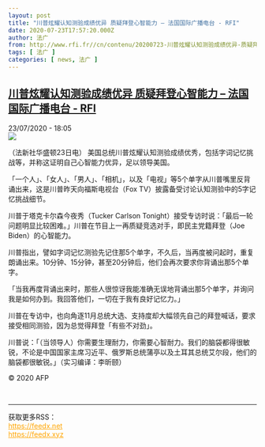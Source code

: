 ```yaml
---
layout: post
title: "川普炫耀认知测验成绩优异 质疑拜登心智能力 – 法国国际广播电台 - RFI"
date: 2020-07-23T17:57:20.000Z
author: 法广
from: http://www.rfi.fr//cn/contenu/20200723-川普炫耀认知测验成绩优异-质疑拜登心智能力
tags: [ 法广 ]
categories: [ news, 法广 ]
---
```

<!--1595527040000-->
[川普炫耀认知测验成绩优异 质疑拜登心智能力 – 法国国际广播电台 - RFI](http://www.rfi.fr//cn/contenu/20200723-%E5%B7%9D%E6%99%AE%E7%82%AB%E8%80%80%E8%AE%A4%E7%9F%A5%E6%B5%8B%E9%AA%8C%E6%88%90%E7%BB%A9%E4%BC%98%E5%BC%82-%E8%B4%A8%E7%96%91%E6%8B%9C%E7%99%BB%E5%BF%83%E6%99%BA%E8%83%BD%E5%8A%9B)
------

<div>
<div>23/07/2020 - 18:05</div><img src="https://s.rfi.fr/media/display/4fc5ea26-cd07-11ea-994d-005056bff430/w:310/p:16x9/int0001b.200724000502.jpg"><div class="t-content__body u-clearfix"><div class="m-interstitial"></div><p>（法新社华盛顿23日电）    美国总统川普炫耀认知测验成绩优秀，包括字词记忆挑战等，并称这证明自己心智能力优异，足以领导美国。</p><p>    「一个人」、「女人」、「男人」、「相机」，以及「电视」等5个单字从川普嘴里反背诵出来，这是川普昨天向福斯电视台（Fox TV）披露备受讨论认知测验中的5字记忆挑战细节。</p><p>    川普于塔克卡尔森今夜秀（Tucker Carlson Tonight）接受专访时说：「最后一轮问题明显比较困难。」川普在节目上一再质疑竞选对手，即民主党籍拜登（Joe Biden）的心智能力。</p><p>    川普指出，譬如字词记忆测验先记住那5个单字，不久后，当再度被问起时，重复朗诵出来。10分钟、15分钟，甚至20分钟后，他们会再次要求你背诵出那5个单字。</p><p>    「当我再度背诵出来时，那些人很惊讶我能准确无误地背诵出那5个单字，并询问我是如何办到。我回答他们，一切在于我有良好记忆力。」</p><p>    川普在专访中，也向角逐11月总统大选、支持度却大幅领先自己的拜登喊话，要求接受相同测验，因为总觉得拜登「有些不对劲」。</p><p>    川普说：「（当领导人）你需要生理耐力，你需要心智耐力。我们的脑袋都得很敏锐，不论是中国国家主席习近平、俄罗斯总统蒲亭以及土耳其总统艾尔段，他们的脑袋都很敏锐。」（实习编译：李昕颐）</p><p class="t-copyright">© 2020 AFP</p>        </div><br><hr><div>获取更多RSS：<br><a href="https://feedx.net" style="color:orange" target="_blank">https://feedx.net</a> <br><a href="https://feedx.xyz" style="color:orange" target="_blank">https://feedx.xyz</a><br></div>
</div>
